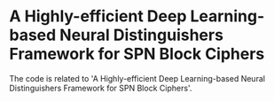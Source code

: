 # A Highly-efficient Deep Learning-based Neural Distinguishers Framework for SPN Block Ciphers
The code is related to 'A Highly-efficient Deep Learning-based Neural Distinguishers Framework for SPN Block Ciphers'.
